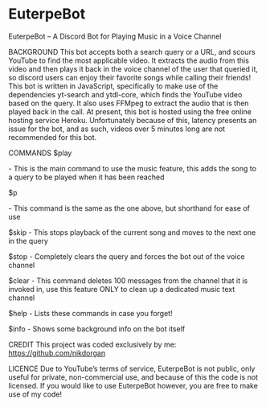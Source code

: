 # EuterpeBot

EuterpeBot – A Discord Bot for Playing Music in a Voice Channel

BACKGROUND
This bot accepts both a search query or a URL, and scours YouTube to find the most applicable video. It extracts the audio from this video and then plays it back in the voice channel of the user that queried it, so discord users can enjoy their favorite songs while calling their friends! This bot is written in JavaScript, specifically to make use of the dependencies yt-search and ytdl-core, which finds the YouTube video based on the query. It also uses FFMpeg to extract the audio that is then played back in the call. At present, this bot is hosted using the free online hosting service Heroku. Unfortunately because of this, latency presents an issue for the bot, and as such, videos over 5 minutes long are not recommended for this bot.

COMMANDS
$play <search or URL> - This is the main command to use the music feature, this adds the song to a query to be played when it has been reached

$p <search or URL> - This command is the same as the one above, but shorthand for ease of use 

$skip - This stops playback of the current song and moves to the next one in the query

$stop - Completely clears the query and forces the bot out of the voice channel

$clear - This command deletes 100 messages from the channel that it is invoked in, use this feature ONLY to clean up a dedicated music text channel

$help - Lists these commands in case you forget!

$info - Shows some background info on the bot itself

CREDIT
This project was coded exclusively by me: https://github.com/nikdorgan

LICENCE
Due to YouTube’s terms of service, EuterpeBot is not public, only useful for private, non-commercial use, and because of this the code is not licensed. If you would like to use EuterpeBot however, you are free to make use of my code! 